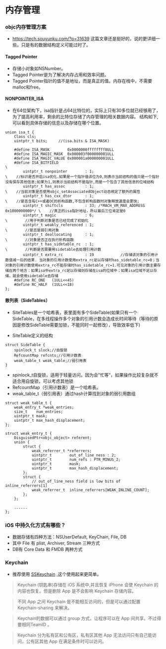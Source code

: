 #  内存管理

### objc内存管理方案

- https://tech.souyunku.com/?p=31639 这篇文章还是挺好的，说的更详细一些。只是有的数据结构定义可能过时了。

#### Tagged Pointer 
- 存储小对象如NSNumber。 
- Tagged Pointer是为了解决内存占用和效率问题。
- Tagged Pointer指针的值不是地址，而是真正的值。内存在栈中，不需要malloc和free。

#### NONPOINTER_ISA
- 在64位架构下，isa指针是占64比特位的，实际上只有30多位就已经够用了，为了提高利用率，剩余的比特位存储了内存管理的相关数据内容。
结构如下,可以看到具体存储的信息以及存储在哪个位置。

```
union isa_t {
    Class cls;
    uintptr_t bits;     //(isa.bits & ISA_MASK)
    
    #define ISA_MASK        0x0000000ffffffff8ULL
    #define ISA_MAGIC_MASK  0x000003f000000001ULL
    #define ISA_MAGIC_VALUE 0x000001a000000001ULL
    #define ISA_BITFIELD                                                      \
        uintptr_t nonpointer        : 1;                                       \    //标识是否开启isa优化.如果是一个指针值该位为0,则表示当前结构的值只是一个指针没有保存其他信息;如果为1,则表示当前结构不是指针,而是一个包含了其他信息的位域结构
        uintptr_t has_assoc         : 1;                                       \    //当前对象是否使用objc_setAssociatedObject动态绑定了额外的属性
        uintptr_t has_cxx_dtor      : 1;                                       \    //是否含有C++或者OC的析构函数,不包含析构函数时对象释放速度会更快;
        uintptr_t shiftcls          : 33; /*MACH_VM_MAX_ADDRESS 0x1000000000*/ \    //真正的isa指针地址，所以最后三位肯定是0
        uintptr_t magic             : 6;                                       \        //用于判断对象是否已经完成了初始化
        uintptr_t weakly_referenced : 1;                                       \        //是否是弱引用对象
        uintptr_t deallocating      : 1;                                       \        //对象是否正在执行析构函数
        uintptr_t has_sidetable_rc  : 1;                                       \        //判断是否需要用sidetable去处理引用计数
        uintptr_t extra_rc          : 19            //存储该对象的引用计数值减一后的结果. 当对象的引用计数使用extra_rc足以存储时has_sidetable_rc=0；当对象的引用计数使用extra_rc不能存储时has_sidetable_rc=1.可见对象的引用计数主要存储在两个地方：如果isa中extra_rc足以存储则存储在isa的位域中；如果isa位域不足以存储，就会使用sidetable去存储
    #define RC_ONE   (1ULL<<45)
    #define RC_HALF  (1ULL<<18)
};
```
#### 散列表（SideTables）
- SiteTables是一个哈希表，表里面有多个SideTable(如果只有一个SideTable，在多线程操作多个对象的引用计数会造成长时间等待（等待的原因是修改SideTable需要加锁，不能同时一起修改），导致效率低下)

- SiteTable定义的结构
```
struct SideTable {
    spinlock_t slock;//自旋锁
    RefcountMap refcnts;//引用计数表
    weak_table_t weak_table;//弱引用表
}
```
- spinlock_t自旋锁，适用于轻量访问，因为会”忙等“，如果操作比较复杂就不适合用自旋锁，可以考虑其他锁
- RefcountMap（引用计数表）是一个哈希表。
- weak_table_t（弱引用表）通过hash计算找到对象的弱引用数组
```
struct weak_table_t {
    weak_entry_t *weak_entries;
    size_t    num_entries;
    uintptr_t mask;
    uintptr_t max_hash_displacement;
};

struct weak_entry_t {
    DisguisedPtr<objc_object> referent;
    union {
        struct {
            weak_referrer_t *referrers;
            uintptr_t        out_of_line_ness : 2;
            uintptr_t        num_refs : PTR_MINUS_2;
            uintptr_t        mask;
            uintptr_t        max_hash_displacement;
        };
        struct {
            // out_of_line_ness field is low bits of inline_referrers[1]
            weak_referrer_t  inline_referrers[WEAK_INLINE_COUNT];
        };
    };

    ......
};
```

### iOS 中持久化方式有哪些？
* 数据存储有四种方法：NSUserDefault, KeyChain, File, DB
* 其中 File 有 plist, Archiver, Stream 三种方式
* DB有 Core Data 和 FMDB 两种方式

### Keychain

* 推荐使用 [SSKeychain](https://github.com/Mingriweiji-github/sskeychain-master) ,这个使用起来更简单。

> Keychain (钥匙串)存储在 iOS 系统中,并且恢复 iPhone 会使 Keychain 的内容也恢复。但是删除 App 是不会影响 Keychain 存储内容。

> 不同 App 之间 Keychain 是不能相互访问的，但是可以通过配置 Keychain-sharing 来解决。

> Keychain的数据可以通过 group 方式，让程序可以在 App 间共享。不过得要相同TeamID 。

> Keychain 分为私有区和公有区，私有区其他 App 无法访问只有自己能访问，公有区其他 App 在满足条件时可以访问。


